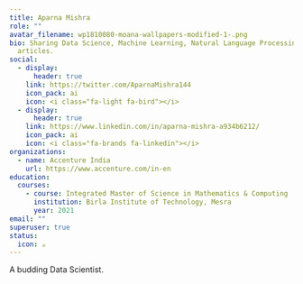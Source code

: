 ```yaml
---
title: Aparna Mishra
role: ""
avatar_filename: wp1810080-moana-wallpapers-modified-1-.png
bio: Sharing Data Science, Machine Learning, Natural Language Processing related
  articles.
social:
  - display:
      header: true
    link: https://twitter.com/AparnaMishra144
    icon_pack: ai
    icon: <i class="fa-light fa-bird"></i>
  - display:
      header: true
    link: https://www.linkedin.com/in/aparna-mishra-a934b6212/
    icon_pack: ai
    icon: <i class="fa-brands fa-linkedin"></i>
organizations:
  - name: Accenture India
    url: https://www.accenture.com/in-en
education:
  courses:
    - course: Integrated Master of Science in Mathematics & Computing
      institution: Birla Institute of Technology, Mesra
      year: 2021
email: ""
superuser: true
status:
  icon: ☕️
---
```

A﻿ budding Data Scientist.